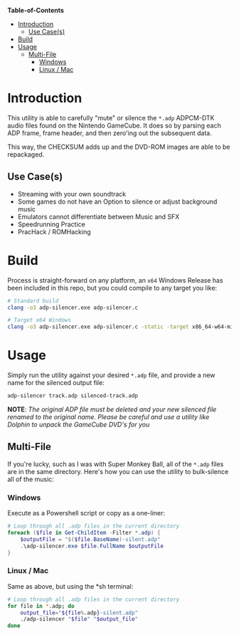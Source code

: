 **Table-of-Contents**
- [Introduction](#introduction)
  - [Use Case(s)](#use-cases)
- [Build](#build)
- [Usage](#usage)
  - [Multi-File](#multi-file)
    - [Windows](#windows)
    - [Linux / Mac](#linux--mac)


# Introduction

This utility is able to carefully "mute" or silence the `*.adp` ADPCM-DTK audio files found on the Nintendo GameCube. It does so by parsing each ADP frame, frame header, and then zero'ing out the subsequent data.

This way, the CHECKSUM adds up and the DVD-ROM images are able to be repackaged.

## Use Case(s)

- Streaming with your own soundtrack
- Some games do not have an Option to silence or adjust background music
- Emulators cannot differentiate between Music and SFX
- Speedrunning Practice
- PracHack / ROMHacking

# Build

Process is straight-forward on any platform, an `x64` Windows Release has been included in this repo, but you could compile to any target you like:

```bash
# Standard build
clang -o3 adp-silencer.exe adp-silencer.c

# Target x64 Windows
clang -o3 adp-silencer.exe adp-silencer.c -static -target x86_64-w64-mingw32
```

# Usage

Simply run the utility against your desired `*.adp` file, and provide a new name for the silenced output file:

```bash
adp-silencer track.adp silenced-track.adp
```

**NOTE**: *The original ADP file must be deleted and your new silenced file renamed to the original name. Please be careful and use a utility like Dolphin to unpack the GameCube DVD's for you*

## Multi-File

If you're lucky, such as I was with Super Monkey Ball, all of the `*.adp` files are in the same directory. Here's how you can use the utility to bulk-silence all of the music:

### Windows

Execute as a Powershell script or copy as a one-liner:

```powershell
# Loop through all .adp files in the current directory
foreach ($file in Get-ChildItem -Filter *.adp) {
    $outputFile = "$($file.BaseName)-silent.adp"
    .\adp-silencer.exe $file.FullName $outputFile
}
```

### Linux / Mac

Same as above, but using the *sh terminal:

```bash
# Loop through all .adp files in the current directory
for file in *.adp; do
    output_file="${file%.adp}-silent.adp"
    ./adp-silencer "$file" "$output_file"
done
```